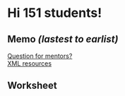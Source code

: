 # Hi 151 students!
## Memo _(lastest to earlist)_
[Question for mentors?](mentor.md)  
[XML resources](XML.md)

## Worksheet
